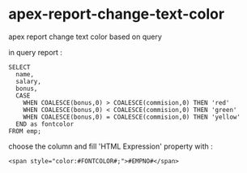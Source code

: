# apex-report-change-text-color
apex report change text color based on query

in query report :
```
SELECT
  name, 
  salary, 
  bonus,
  CASE 
    WHEN COALESCE(bonus,0) > COALESCE(commision,0) THEN 'red'
    WHEN COALESCE(bonus,0) < COALESCE(commision,0) THEN 'green'
    WHEN COALESCE(bonus,0) = COALESCE(commision,0) THEN 'yellow'
  END as fontcolor
FROM emp;
```

choose the column and fill 'HTML Expression' property with :

```
<span style="color:#FONTCOLOR#;">#EMPNO#</span>
```

